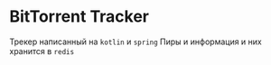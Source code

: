 # BitTorrent Tracker

Трекер написанный на `kotlin` и `spring`
Пиры и информация и них хранится в `redis`


